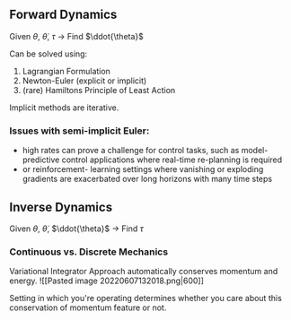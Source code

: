 ## Forward Dynamics
Given $\theta$, $\dot{\theta}$, $\tau$ -> Find $\ddot{\theta}$


Can be solved using:
1. Lagrangian Formulation
2. Newton-Euler (explicit or implicit)
3. (rare) Hamiltons Principle of Least Action

Implicit methods are iterative.


### Issues with semi-implicit Euler:
- high rates can prove a challenge for control tasks, such as model-predictive control applications where real-time re-planning is required
- or reinforcement- learning settings where vanishing or exploding gradients are exacerbated over long horizons with many time steps



## Inverse Dynamics
Given $\theta$, $\dot{\theta}$, $\ddot{\theta}$ -> Find $\tau$




### Continuous vs. Discrete Mechanics


Variational Integrator Approach automatically conserves momentum and energy.
![[Pasted image 20220607132018.png|600]]

Setting in which you're operating determines whether you care about this conservation of momentum feature or not.